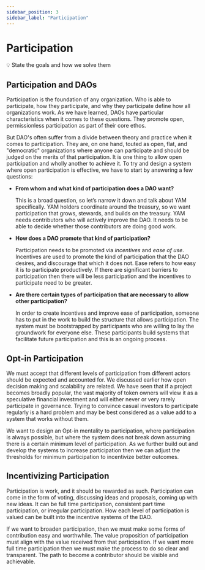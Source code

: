 ```yaml
---
sidebar_position: 3
sidebar_label: "Participation"
---
```


# Participation

💡 State the goals and how we solve them

## Participation and DAOs

Participation is the foundation of any organization. Who is able to participate, how they participate, and why they participate define how all organizations work. As we have learned, DAOs have particular characteristics when it comes to these questions. They promote open, permissionless participation as part of their core ethos.

But DAO's often suffer from a divide between theory and practice when it comes to participation. They are, on one hand, touted as open, flat, and "democratic" organizations where anyone can participate and should be judged on the merits of that participation. It is one thing to allow open participation and wholly another to achieve it. To try and design a system where open participation is effective, we have to start by answering a few questions:

- **From whom and what kind of participation does a DAO want?**

    This is a broad question, so let’s narrow it down and talk about YAM specifically. YAM holders coordinate around the treasury, so we want participation that grows, stewards, and builds on the treasury. YAM needs contributors who will actively improve the DAO. It needs to be able to decide whether those contributors are doing good work.

- **How does a DAO promote that kind of participation?**

    Participation needs to be promoted via *incentives* and *ease of use*. Incentives are used to promote the kind of participation that the DAO desires, and discourage that which it does not. Ease refers to how easy it is to participate productively. If there are significant barriers to participation then there will be less participation and the incentives to participate need to be greater.

- **Are there certain types of participation that are necessary to allow other participation?**

    In order to create incentives and improve ease of participation, someone has to put in the work to build the structure that allows participation. The system must be bootstrapped by participants who are willing to lay the groundwork for everyone else. These participants build systems that facilitate future participation and this is an ongoing process.

## Opt-in Participation

We must accept that different levels of participation from different actors should be expected and accounted for. We discussed earlier how open decision making and scalability are related. We have seen that if a project becomes broadly popular, the vast majority of token owners will view it as a speculative financial investment and will either never or very rarely participate in governance. Trying to convince casual investors to participate regularly is a hard problem and may be best considered as a value add to a system that works without them.

We want to design an Opt-in mentality to participation, where participation is always possible, but where the system does not break down assuming there is a certain minimum level of participation. As we further build out and develop the systems to increase participation then we can adjust the thresholds for minimum participation to incentivize better outcomes.

## Incentivizing Participation

Participation is work, and it should be rewarded as such. Participation can come in the form of voting, discussing ideas and proposals, coming up with new ideas. It can be full time participation, consistent part time participation, or irregular participation. How each level of participation is valued can be built into the incentive systems of the DAO.

If we want to broaden participation, then we must make some forms of contribution easy and worthwhile. The value proposition of participation must align with the value received from that participation. If we want more full time participation then we must make the process to do so clear and transparent. The path to become a contributor should be visible and achievable.
